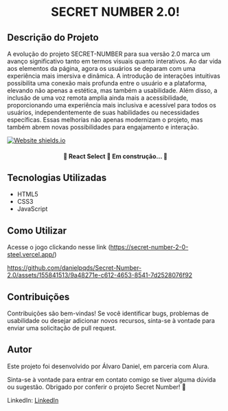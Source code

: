 <h1 align="center">SECRET NUMBER 2.0!</h1>

## Descrição do Projeto
<p>A evolução do projeto SECRET-NUMBER para sua versão 2.0 marca um avanço significativo tanto em termos visuais quanto interativos. Ao dar vida aos elementos da página, agora os usuários se deparam com uma experiência mais imersiva e dinâmica. A introdução de interações intuitivas possibilita uma conexão mais profunda entre o usuário e a plataforma, elevando não apenas a estética, mas também a usabilidade. Além disso, a inclusão de uma voz remota amplia ainda mais a acessibilidade, proporcionando uma experiência mais inclusiva e acessível para todos os usuários, independentemente de suas habilidades ou necessidades específicas. Essas melhorias não apenas modernizam o projeto, mas também abrem novas possibilidades para engajamento e interação.</p>

<image align="center">[![Website shields.io](https://img.shields.io/website-up-down-green-red/http/shields.io.svg)](http://shields.io/)</image>

<h4 align="center"> 
	🚧  React Select 🚀 Em construção...  🚧
</h4>


## Tecnologias Utilizadas
- HTML5
- CSS3
- JavaScript

## Como Utilizar

Acesse o jogo clickando nesse link (https://secret-number-2-0-steel.vercel.app/)



https://github.com/danielpqds/Secret-Number-2.0/assets/155841513/9a48271e-c612-4653-8541-7d2528076f92


## Contribuições
Contribuições são bem-vindas! Se você identificar bugs, problemas de usabilidade ou desejar adicionar novos recursos, sinta-se à vontade para enviar uma solicitação de pull request.

## Autor
Este projeto foi desenvolvido por Álvaro Daniel, em parceria com Alura.

Sinta-se à vontade para entrar em contato comigo se tiver alguma dúvida ou sugestão. Obrigado por conferir o projeto Secret Number! 🚀

LinkedIn: [LinkedIn](https://www.linkedin.com/in/%C3%A1lvaro-daniel-5a76562a9/)
